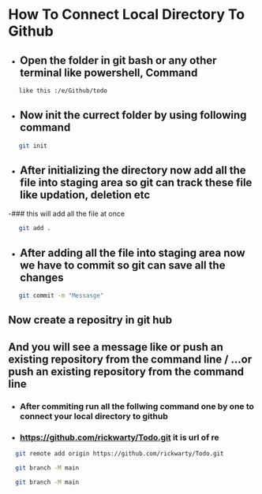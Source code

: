 
# How To Connect Local Directory To Github
- ## Open the folder in git bash or any other terminal like powershell, Command
```bash
   like this :/e/Github/todo
```

- ## Now init the currect folder by using following command
```bash
   git init
```

- ## After initializing the directory now add all the file into staging area so git can track these file like updation, deletion etc
 -### this will add all the file at once

```bash
   git add .

```
- ## After adding all the file into staging area now we have to commit so git can save all the changes
```bash
   git commit -m "Messasge"

```

## Now create a repositry in git hub 
## And you will see a message like  or push an existing repository from the command line / …or push an existing repository from the command line

- ### After commiting run all the follwing command one by one to connect your local directory to github
-	### https://github.com/rickwarty/Todo.git it is url of re

 ```bash
   git remote add origin https://github.com/rickwarty/Todo.git
```

	

 ```bash
   git branch -M main
```

 ```bash
   git branch -M main
```